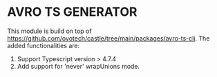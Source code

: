 # AVRO TS GENERATOR
This module is build on top of https://github.com/ovotech/castle/tree/main/packages/avro-ts-cli.
The added functionalities are:
1. Support Typescript version > 4.7.4
2. Add support for 'never' wrapUnions mode.

